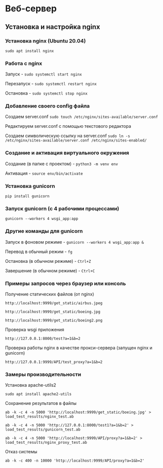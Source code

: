 # Веб-сервер
## Установка и настройка nginx
### Установка nginx (Ubuntu 20.04)
`sudo apt install nginx`
### Работа с nginx
Запуск - `sudo systemctl start nginx`

Перезапуск - `sudo systemctl restart nginx`

Остановка - `sudo systemctl stop nginx`
### Добавление своего config файла
Создаем server.conf 
`sudo touch /etc/nginx/sites-available/server.conf`

Редактируем server.conf с помощью текстового редактора

Создаем символическую ссылку на server.conf 
`sudo ln -s /etc/nginx/sites-available/server.conf /etc/nginx/sites-enabled/`
### Создание и активация виртуального окружения
Создание (в папке с проектом) - `python3 -m venv env`

Активация - `source env/bin/activate`
### Установка gunicorn
`pip install gunicorn`
### Запуск gunicorn (с 4 рабочими процессами)
`gunicorn --workers 4 wsgi_app:app`
### Другие команды для gunicorn 
Запуск в фоновом режиме - `gunicorn --workers 4 wsgi_app:app &`

Перевод в обычный режим - `fg`

Остановка (в обычном режиме) - `Ctrl+Z`

Завершение (в обычном режиме) - `Ctrl+C`
### Примеры запросов через браузер или консоль
Получение статических файлов (от nginx)

`http://localhost:9999/get_static/airbus.jpeg`

`http://localhost:9999/get_static/boeing.jpg`

`http://localhost:9999/get_static/boeing2.png`

Проверка wsgi приложения

`http://127.0.0.1:8000/test?a=1&b=2`

Проверка работы nginx в качестве прокси-сервера (запущен nginx и gunicorn)

`http://127.0.0.1:9999/API/test_proxy?a=1&b=2`
### Замеры производительности
Установка apache-utils2 

`sudo apt install apache2-utils`

Сохранение результатов в файлы

`ab -k -c 4 -n 5000 'http://localhost:9999/get_static/boeing.jpg' > load_test_results/nginx_test.ab`

`ab -k -c 4 -n 5000 'http://127.0.0.1:8000/test1?a=1&b=2' > load_test_results/gunicorn_test.ab`

`ab -k -c 4 -n 5000 'http://localhost:9999/API/proxy?a=1&b=2' > load_test_results/nginx_proxy_test.ab`

Отказ системы

`ab -k -c 400 -n 10000 'http://localhost:9999/API/proxy?a=1&b=2'`
